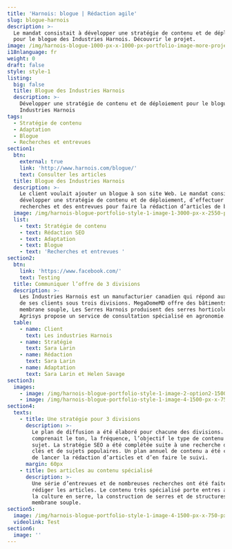 ```yaml
---
title: 'Harnois: blogue | Rédaction agile'
slug: blogue-harnois
description: >-
  Le mandat consistait à développer une stratégie de contenu et de déploiement
  pour le blogue des Industries Harnois. Découvrir le projet.
image: /img/harnois-blogue-1000-px-x-1000-px-portfolio-image-more-projects.png
i18nlanguage: fr
weight: 0
draft: false
style: style-1
listing:
  big: false
  title: Blogue des Industries Harnois
  description: >-
    Développer une stratégie de contenu et de déploiement pour le blogue des
    Industries Harnois
tags:
  - Stratégie de contenu
  - Adaptation
  - Blogue
  - Recherches et entrevues
section1:
  btn:
    external: true
    link: 'http://www.harnois.com/blogue/'
    text: Consulter les articles
  title: Blogue des Industries Harnois
  description: >-
    Le client voulait ajouter un blogue à son site Web. Le mandat consistait à
    développer une stratégie de contenu et de déploiement, d’effectuer des
    recherches et des entrevues pour faire la rédaction d’articles de blogue.
  image: /img/harnois-blogue-portfolio-style-1-image-1-3000-px-x-2550-px.png
  list:
    - text: Stratégie de contenu
    - text: Rédaction SEO
    - text: Adaptation
    - text: Blogue
    - text: 'Recherches et entrevues '
section2:
  btn:
    link: 'https://www.facebook.com/'
    text: Testing
  title: Communiquer l’offre de 3 divisions
  description: >-
    Les Industries Harnois est un manufacturier canadien qui répond aux besoins
    de ses clients sous trois divisions. MegaDomeMD offre des bâtiments à
    membrane souple, Les Serres Harnois produisent des serres horticoles et
    Agrisys propose un service de consultation spécialisé en agronomie. 
  table:
    - name: Client
      text: Les industries Harnois
    - name: Stratégie
      text: Sara Larin
    - name: Rédaction
      text: Sara Larin
    - name: Adaptation
      text: Sara Larin et Helen Savage
section3:
  images:
    - image: /img/harnois-blogue-portfolio-style-1-image-2-option2-1500.jpg
    - image: /img/harnois-blogue-portfolio-style-1-image-4-1500-px-x-750-px-2.png
section4:
  texts:
    - title: Une stratégie pour 3 divisions
      description: >-
        Le plan de diffusion a été élaboré pour chacune des divisions. Il
        comprenait le ton, la fréquence, l’objectif le type de contenu et le
        sujet. La stratégie SEO a été complétée suite à une recherche de mots
        clés et de sujets populaires. Un plan annuel de contenu a été conçu afin
        de lancer la rédaction d’articles et d’en faire le suivi.
      margin: 60px
    - title: Des articles au contenu spécialisé
      description: >-
        Une série d’entrevues et de nombreuses recherches ont été faites afin de
        rédiger les articles. Le contenu très spécialisé porte entres autres sur
        la culture en serre, la construction de serres et de structures à
        membrane souple.
section5:
  image: /img/harnois-blogue-portfolio-style-1-image-4-1500-px-x-750-px.jpg
  videolink: Test
section6:
  image: ''
---
```


